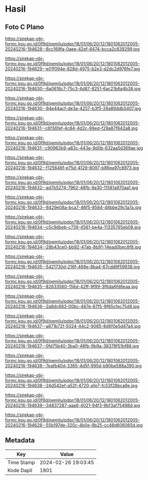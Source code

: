 # Hasil

## Foto C Plano

https://sirekap-obj-formc.kpu.go.id/0f9d/pemilu/pdpr/18/01/06/20/12/1801062012005-20240216-194628--8cc169fa-0aee-42ef-8474-bcca2c839299.jpg

https://sirekap-obj-formc.kpu.go.id/0f9d/pemilu/pdpr/18/01/06/20/12/1801062012005-20240216-194629--e01f094e-828d-4975-b2e3-d2dc2d976fe7.jpg

https://sirekap-obj-formc.kpu.go.id/0f9d/pemilu/pdpr/18/01/06/20/12/1801062012005-20240216-194630--6a0616c7-75c3-4d87-8251-6ac21b6a4b38.jpg

https://sirekap-obj-formc.kpu.go.id/0f9d/pemilu/pdpr/18/01/06/20/12/1801062012005-20240216-194630--84e44acf-de3a-4257-b3f5-26a89ddb5407.jpg

https://sirekap-obj-formc.kpu.go.id/0f9d/pemilu/pdpr/18/01/06/20/12/1801062012005-20240216-194631--c6f36fef-4c84-4d2c-99ed-f29a87f642a8.jpg

https://sirekap-obj-formc.kpu.go.id/0f9d/pemilu/pdpr/18/01/06/20/12/1801062012005-20240216-194631--c90963b9-a83c-443e-9d0b-632aa5d369ae.jpg

https://sirekap-obj-formc.kpu.go.id/0f9d/pemilu/pdpr/18/01/06/20/12/1801062012005-20240216-194632--f125646f-e75d-4129-8097-b86ea97c8973.jpg

https://sirekap-obj-formc.kpu.go.id/0f9d/pemilu/pdpr/18/01/06/20/12/1801062012005-20240216-194632--ad7b5274-7962-48fb-9a30-11581a970aa1.jpg

https://sirekap-obj-formc.kpu.go.id/0f9d/pemilu/pdpr/18/01/06/20/12/1801062012005-20240216-194633--8429e08a-bca7-46f5-8584-48bbe29c1a7a.jpg

https://sirekap-obj-formc.kpu.go.id/0f9d/pemilu/pdpr/18/01/06/20/12/1801062012005-20240216-194634--c5c9dbeb-c739-4561-be4a-11335765eb08.jpg

https://sirekap-obj-formc.kpu.go.id/0f9d/pemilu/pdpr/18/01/06/20/12/1801062012005-20240216-194634--28b43ce0-bb92-47ab-8b91-14ead0bec8f8.jpg

https://sirekap-obj-formc.kpu.go.id/0f9d/pemilu/pdpr/18/01/06/20/12/1801062012005-20240216-194635--5421730d-216f-468e-8ba4-67cdd9f59938.jpg

https://sirekap-obj-formc.kpu.go.id/0f9d/pemilu/pdpr/18/01/06/20/12/1801062012005-20240216-194635--82633560-156d-42ff-9f99-3f6da6fd6eaa.jpg

https://sirekap-obj-formc.kpu.go.id/0f9d/pemilu/pdpr/18/01/06/20/12/1801062012005-20240216-194636--2a8dc683-00bc-487e-87f5-9f65cfec75d8.jpg

https://sirekap-obj-formc.kpu.go.id/0f9d/pemilu/pdpr/18/01/06/20/12/1801062012005-20240216-194637--a871b72f-5024-44c2-9085-8d6f0e5d47a4.jpg

https://sirekap-obj-formc.kpu.go.id/0f9d/pemilu/pdpr/18/01/06/20/12/1801062012005-20240216-194637--0fd75b40-3ba0-48fb-9b9a-38378f51bf88.jpg

https://sirekap-obj-formc.kpu.go.id/0f9d/pemilu/pdpr/18/01/06/20/12/1801062012005-20240216-194638--7eafb40d-3365-4d5f-995d-b90be588a390.jpg

https://sirekap-obj-formc.kpu.go.id/0f9d/pemilu/pdpr/18/01/06/20/12/1801062012005-20240216-194638--24d542ef-a52f-4720-a1e7-fc53f28bca9e.jpg

https://sirekap-obj-formc.kpu.go.id/0f9d/pemilu/pdpr/18/01/06/20/12/1801062012005-20240216-194639--34837287-aaa6-4021-94f3-9bf3af75498d.jpg

https://sirekap-obj-formc.kpu.go.id/0f9d/pemilu/pdpr/18/01/06/20/12/1801062012005-20240216-194628--55b197de-320c-4b0e-9b25-cc48d606065d.jpg


## Metadata

| Key        | Value               |
| ---------- | ------------------- |
| Time Stamp | 2024-02-26 19:03:45 |
| Kode Dapil | 1801                |




